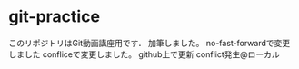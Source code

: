 # git-practice
このリポジトリはGit動画講座用です．
加筆しました。
no-fast-forwardで変更しました
confliceで変更しました。
github上で更新
conflict発生@ローカル